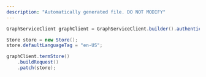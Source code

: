 ```yaml
---
description: "Automatically generated file. DO NOT MODIFY"
---
```

<!-- markdownlint-disable MD041 -->

```java
GraphServiceClient graphClient = GraphServiceClient.builder().authenticationProvider( authProvider ).buildClient();

Store store = new Store();
store.defaultLanguageTag = "en-US";

graphClient.termStore()
    .buildRequest()
    .patch(store);
```
